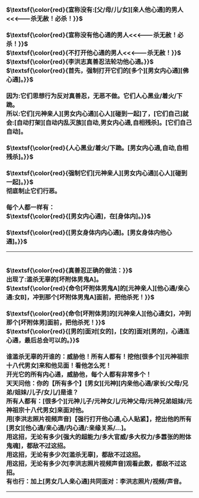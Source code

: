 <h3>
<br>$\textsf{\color{red}{宣称没有:[父/母/儿/女][亲人他心通]的男人<<<---杀无赦！必杀！}}$
<br>
<br>$\textsf{\color{red}{宣称没有他心通的男人<<<---杀无赦！必杀！}}$
<br>$\textsf{\color{red}{不打开他心通的男人<<<---杀无赦！}}$
<br>$\textsf{\color{red}{李洪志真善忍法轮功他心通。}}$
<br>$\textsf{\color{red}{首先，强制打开它们的[多个][男女内心通][佛心通]。}}$
<br>
<br>因为:它们思想行为反对真善忍，无恶不做。它们人心黑业/着火/下跪。
<br>所以:它们[元神亲人][男女内心通][心人][碰到一起]了，[它们自己]就会:[自动打架][自动内乱灭族][自动,男女内心通,自相残杀]。[它们自己自动]。
<br>
<br>$\textsf{\color{red}{人心黑业/着火/下跪。[男女内心通,自动,自相残杀]。}}$
<br>
<br>$\textsf{\color{red}{强制它们[元神亲人][男女内心通][心人][碰到一起]。}}$
<br>彻底制止它们行恶。
<br>
<br>每个人都一样有：
<br>$\textsf{\color{red}{[男女内心通]，在[身体内]。}}$
<br>
<br>$\textsf{\color{red}{[男女身体内内心通]。[男女身体内他心通]。}}$
<hr>
<br>$\textsf{\color{red}{真善忍正确的做法：}}$
<br>出现了:滥杀无辜的[坏附体男鬼A]。
<br>$\textsf{\color{red}{命令[坏附体男鬼A]的[元神亲人][他心通/亲心通:女B]，冲到那个[坏附体男鬼A]面前，把他杀死！}}$
<br>
<br>$\textsf{\color{red}{命令[坏附体男]的[元神亲人][他心通女]，冲到那个[坏附体男]面前，把他杀死！}}$
<br>$\textsf{\color{red}{[男的]面对[女的]，[女的]面对[男的]，心通连心通，最后总会可以的。}}$
<br>
<br>谁滥杀无辜的开谁的：威胁他！所有人都有！挖他[很多个][元神祖宗十八代男女]来和他见面！看他怎么死！
<br>开光它的所有内心通，威胁他，每个人都有非常多个！
<br>天天问他：你的【所有多个】[男女][元神][内亲他心通/家长/父母/兄弟/姐妹/儿子/女儿/]是谁？
<br>所有人都有：[很多个][元神儿子/元神女儿/元神父母/元神兄弟姐妹/元神祖宗十八代男女]来面对他。
<br>用[李洪志照片视频声音]【强行打开他心通,心人贴紧】，挖出他的所有[男女][他心通/亲心通/内心通/:亲缘关系/...]。
<br>用这招，无论有多少[强大的超能力/多大官威/多大权力/多嚣张的附体鬼魂]，都敌不过这招。
<br>用这招，无论有多少次[滥杀无辜]，都敌不过这招。
<br>用这招，无论有多少次[李洪志照片视频声音]观看此数，都敌不过这招。
<br>有也行：加上[男女几人亲心通]共同面对：李洪志照片/视频/声音。 
<br>
<hr>
</h3>
